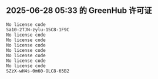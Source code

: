 ## 2025-06-28 05:33 的 GreenHub 许可证
```
No license code
Sa10-2TJN-zylu-15C8-1F9C
No license code
No license code
No license code
No license code
No license code
No license code
No license code
SZzX-wH4s-0m60-OLC8-65B2
```
